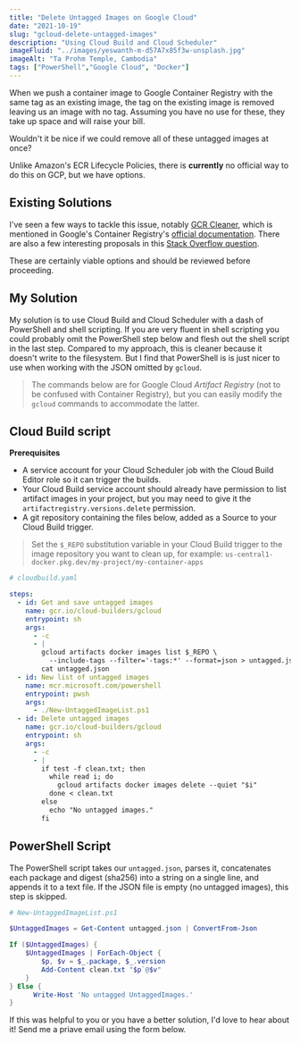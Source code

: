 ```yaml
---
title: "Delete Untagged Images on Google Cloud"
date: "2021-10-19"
slug: "gcloud-delete-untagged-images"
description: "Using Cloud Build and Cloud Scheduler"
imageFluid: "../images/yeswanth-m-d57A7x85f3w-unsplash.jpg"
imageAlt: "Ta Prohm Temple, Cambodia"
tags: ["PowerShell","Google Cloud", "Docker"]
---
```


When we push a container image to Google Container Registry with the same tag as an existing image, the tag on the existing image is removed leaving us an image with no tag. Assuming you have no use for these, they take up space and will raise your bill. 

Wouldn't it be nice if we could remove all of these untagged images at once?

Unlike Amazon's ECR Lifecycle Policies, there is **currently** no official way to do this on GCP, but we have options.

## Existing Solutions

I've seen a few ways to tackle this issue, notably [GCR Cleaner](https://github.com/sethvargo/gcr-cleaner), which is mentioned in Google's Container Registry's [official documentation](https://cloud.google.com/container-registry/docs/managing#deleting_images). There are also a few interesting proposals in this [Stack Overflow question](https://stackoverflow.com/questions/46451173/delete-untagged-images-on-google-cloud-registry).

These are certainly viable options and should be reviewed before proceeding.

## My Solution

My solution is to use Cloud Build and Cloud Scheduler with a dash of PowerShell and shell scripting. If you are very fluent in shell scripting you could probably omit the PowerShell step below and flesh out the shell script in the last step. Compared to my approach, this is cleaner because it doesn't write to the filesystem. But I find that PowerShell is is just nicer to use when working with the JSON omitted by `gcloud`.

> The commands below are for Google Cloud *Artifact Registry* (not to be confused with Container Registry), but you can easily modify the `gcloud` commands to accommodate the latter.

## Cloud Build script

**Prerequisites**

* A service account for your Cloud Scheduler job with the Cloud Build Editor role so it can trigger the builds.
* Your Cloud Build service account should already have permission to list artifact images in your project, but you may need to give it the `artifactregistry.versions.delete` permission.
* A git repository containing the files below, added as a Source to your Cloud Build trigger.

> Set the `$_REPO` substitution variable in your Cloud Build trigger to the image repository you want to clean up, for example: `us-central1-docker.pkg.dev/my-project/my-container-apps`

```yaml
# cloudbuild.yaml

steps:
  - id: Get and save untagged images
    name: gcr.io/cloud-builders/gcloud
    entrypoint: sh
    args:
      - -c
      - |
        gcloud artifacts docker images list $_REPO \
          --include-tags --filter='-tags:*' --format=json > untagged.json
        cat untagged.json
  - id: New list of untagged images
    name: mcr.microsoft.com/powershell
    entrypoint: pwsh
    args:
      - ./New-UntaggedImageList.ps1
  - id: Delete untagged images
    name: gcr.io/cloud-builders/gcloud
    entrypoint: sh
    args:
      - -c
      - |
        if test -f clean.txt; then
          while read i; do
            gcloud artifacts docker images delete --quiet "$i"
          done < clean.txt
        else
          echo "No untagged images."
        fi

```

## PowerShell Script

The PowerShell script takes our `untagged.json`, parses it, concatenates each package and digest (sha256) into a string on a single line, and appends it to a text file. If the JSON file is empty (no untagged images), this step is skipped.

```powershell
# New-UntaggedImageList.ps1

$UntaggedImages = Get-Content untagged.json | ConvertFrom-Json

If ($UntaggedImages) {
    $UntaggedImages | ForEach-Object {
        $p, $v = $_.package, $_.version
        Add-Content clean.txt "$p`@$v"
    }
} Else {
      Write-Host 'No untagged UntaggedImages.'
}

```
  
If this was helpful to you or you have a better solution, I'd love to hear about it! Send me a priave email using the form below.